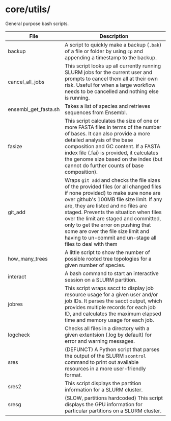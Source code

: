 # core/utils/

General purpose bash scripts.

| File | Description | 
| ------ | ----------- |
| backup | A script to quickly make a backup (`.bak`) of a file or folder by using `cp` and appending a timestamp to the backup. |
| cancel_all_jobs | This script looks up all currently running SLURM jobs for the current user and prompts to cancel them all at their own risk. Useful for when a large workflow needs to be cancelled and nothing else is running. |
| ensembl_get_fasta.sh | Takes a list of species and retrieves sequences from Ensembl. |
| fasize | This script calculates the size of one or more FASTA files in terms of the number of bases. It can also provide a more detailed analysis of the base composition and GC content. If a FASTA index file (.fai) is provided, it calculates the genome size based on the index (but cannot do further  counts of base composition). |
| git_add | Wraps `git add` and checks the file sizes of the provided files (or all changed files if none provided) to make sure none are over github's 100MB file size limit. If any are, they are listed and no files are staged. Prevents the situation when files over the limit are staged and committed, only to get the error on pushing that some are over the file size limit and having to un-commit and un-stage all files to deal with them |
| how_many_trees | A little script to show the number of possible rooted tree topologies for a given number of species. |
| interact | A bash command to start an interactive session on a SLURM partition. |
| jobres | This script wraps sacct to display job resource usage for a given user and/or job IDs. It parses the sacct output, which provides multiple records for each job ID, and calculates the maximum elapsed time and memory usage for each job.
| logcheck | Checks all files in a directory with a given extentsion (.log by default) for error and warning messages. |
| sres | (DEFUNCT) A Python script that parses the output of the SLURM `scontrol` command to print out available resources in a more user-friendly format. |
| sres2 | This script displays the partition information for a SLURM cluster. |
| sresg | (SLOW, partitions hardcoded) This script displays the GPU information for particular partitions on a SLURM cluster. |
